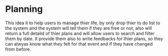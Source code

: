 # Planning
This idea it to help users to manage thier life, by only drop thier to do list to the system and the system will tell them if they are free or not, also will return a full detaild of thier plans and will allow users to search and filter them by date.  It provide them also to write feedbacks for thier plans, so they can alwyas know what they felt for that event and if they have changed from before.
